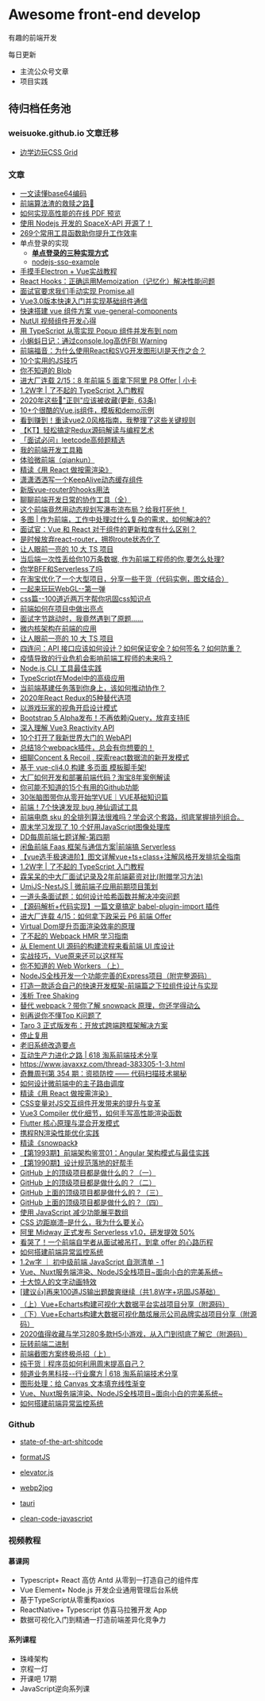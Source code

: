 # Awesome front-end develop

有趣的前端开发

每日更新

- 主流公众号文章
- 项目实践

## 待归档任务池

### weisuoke.github.io 文章迁移

- [边学边玩CSS Grid](https://juejin.im/post/5b70c7c7e51d45666e2c6ade)

### 文章

- [一文读懂base64编码](https://juejin.im/post/5edc2c3d518825433e1fb86a?utm_source=gold_browser_extension)
- [前端算法渣的救赎之路🚀](https://juejin.im/post/5ed32e0151882542fd351696?utm_source=gold_browser_extension)
- [如何实现高性能的在线 PDF 预览](https://juejin.im/post/5ed3974ae51d45784d7ca7a5?utm_source=gold_browser_extension)
- [使用 Nodejs 开发的 SpaceX-API 开源了！](https://juejin.im/post/5ed9cb3ef265da770f5203fa?utm_source=gold_browser_extension)
- [269个常用工具函数助你提升工作效率](https://segmentfault.com/a/1190000022858798)
- 单点登录的实现
  - [**单点登录的三种实现方式**](https://cnodejs.org/topic/55f6e69904556da7553d20dd)
  - [nodejs-sso-example](https://github.com/hezhii/nodejs-sso-example)
- [手摸手Electron + Vue实战教程](https://juejin.im/post/5edcc259f265da76d9261a20)
- [React Hooks：正确运用Memoization（记忆化）解决性能问题](https://juejin.im/post/5ed6114251882542fb06d83e)
- [面试官要求我们手动实现 Promise.all](https://juejin.im/post/5edbb960f265da76de5ce9ca)
- [Vue3.0版本快速入门并实现基础组件通信](https://juejin.im/post/5edbc015518825431f7c6d3b#heading-5)
- [快速搭建 vue 组件方案 vue-general-components](https://juejin.im/post/5edb6086e51d450d800a35d1)
- [NutUI 视频组件开发心得](https://juejin.im/post/5ed9ac676fb9a047cd65c9c6)
- [用 TypeScript 从零实现 Popup 组件并发布到 npm](https://mp.weixin.qq.com/s/4QuKM9U2lFVkXdOOE0y6Yg)
- [小蝌蚪日记：通过console.log高仿FBI Warning](https://mp.weixin.qq.com/s/h4RiEq8GdN1MGofYw8zQnA)
- [前端福音：为什么使用React和SVG开发图形UI是天作之合？](https://mp.weixin.qq.com/s/5duP-rnZISMcOpu6kf9nCA)
- [10个实用的JS技巧](https://mp.weixin.qq.com/s/QQp3GTUvnwn_cunmaqDwTg)
- [你不知道的 Blob](https://mp.weixin.qq.com/s/ismyY2EOUMwFqBuen5EUUg)
- [进大厂连载 2/15：8 年前端 5 面拿下阿里 P8 Offer | 小卡](https://juejin.im/post/5ededa0ae51d457847716825)
- [1.2W字 | 了不起的 TypeScript 入门教程](https://juejin.im/post/5edd8ad8f265da76fc45362c)
- [2020年这些🍔"正则"应该被收藏(更新, 63条)](https://juejin.im/post/5edd89936fb9a047970688a8)
- [10+个很酷的Vue.js组件，模板和demo示例](https://juejin.im/post/5ede493a6fb9a047aa660181)
- [看到赚到！重读vue2.0风格指南，我整理了这些关键规则](https://juejin.im/post/5edafece51882542e3023545)
- [【KT】轻松搞定Redux源码解读与编程艺术](https://juejin.im/post/5dad64aef265da5b8d18dd26)
- [「面试必问」leetcode高频题精选](https://juejin.im/post/5eddaa0ff265da76d109f222)
- [我的前端开发工具箱](https://juejin.im/post/5ede16efe51d45788e17f394)
- [体验微前端（qiankun）](https://juejin.im/post/5ed70bf35188254348576b4e)
- [精读《用 React 做按需渲染》](https://juejin.im/post/5edd9b426fb9a047e6080a41)
- [潇潇洒洒写一个KeepAlive动态缓存组件](https://juejin.im/post/5eddaa09f265da76f30e6215)
- [新版vue-router的hooks用法](https://juejin.im/post/5edc89326fb9a047ea45dfd2)
- [聊聊前端开发日常的协作工具（全）](https://juejin.im/post/5ed37b57518825434c3d9677)
- [这个前端竟然用动态规划写瀑布流布局？给我打死他！](https://juejin.im/post/5ed5b9a26fb9a047a07f2c30)
- [多图 | 作为前端，工作中处理过什么复杂的需求，如何解决的?](https://mp.weixin.qq.com/s/tYZlHyUOIsMhHWxFGTQzrw)
- [面试官：Vue 和 React 对于组件的更新粒度有什么区别？](https://mp.weixin.qq.com/s/jyNaC7UlHqr3h8N39keaYw)
- [是时候放弃react-router，拥抱route状态化了](https://zhuanlan.zhihu.com/p/146110813)
- [让人眼前一亮的 10 大 TS 项目](https://mp.weixin.qq.com/s/bXCqLjPWn-hZOIUuCqAkiw)
- [当后端一次性丢给你10万条数据, 作为前端工程师的你,要怎么处理?](https://juejin.im/post/5edf34c4f265da76e609ed00?utm_source=gold_browser_extension)
- [你学BFF和Serverless了吗](https://juejin.im/post/5ee0635de51d4578740f76ae?utm_source=gold_browser_extension)
- [在淘宝优化了一个大型项目，分享一些干货（代码实例，图文结合）](https://juejin.im/post/5edd942af265da76f8601199?utm_source=gold_browser_extension)
- [一起来玩玩WebGL--第一弹](https://mp.weixin.qq.com/s/bR5IBdETINDcVsqMx6Xl_w)
- [css篇--100道近两万字帮你巩固css知识点](https://juejin.im/post/5ee0cf335188254ec9505381)
- [前端如何在项目中做出亮点](https://mp.weixin.qq.com/s/mlbgKrv8cn6k8nO1x19NfA)
- [面试字节跳动时，我竟然遇到了原题……](https://mp.weixin.qq.com/s/QHt9fGP-q8RAs8GI7fP3hw)
- [微内核架构在前端的应用](https://mp.weixin.qq.com/s/ywc98dS4TVB4t3L2tIyk8g)
- [让人眼前一亮的 10 大 TS 项目](https://mp.weixin.qq.com/s/bXCqLjPWn-hZOIUuCqAkiw)
- [四连问：API 接口应该如何设计？如何保证安全？如何签名？如何防重？](https://mp.weixin.qq.com/s/fBHW4mP7wO2Ez5UibLU47Q)
- [疫情导致的行业危机会影响前端工程师的未来吗？](https://mp.weixin.qq.com/s/TVP8qPJ5-CLchMzNN8fROg)
- [Node.js CLI 工具最佳实践](https://mp.weixin.qq.com/s/ZgHffL1nKaWe8hqA_Ugdjg)
- [TypeScript在Model中的高级应用](https://mp.weixin.qq.com/s/xV8VoSXfUCjlR1DCvrsWlQ)
- [当前端基建任务落到你身上，该如何推动协作？](https://mp.weixin.qq.com/s/H7_twpnFA9Tug7ege94Ygw)
- [2020年React Redux的5种替代选项](https://mp.weixin.qq.com/s/lqvDxaknoHxW3BfqQwOf4w)
- [以游戏玩家的视角开启设计模式](https://juejin.im/post/5edcb5a5e51d457863403438)
- [Bootstrap 5 Alpha发布！不再依赖jQuery，放弃支持IE](https://mp.weixin.qq.com/s/P2YeOjPwzCN-strs1m_z5Q)
- [深入理解 Vue3 Reactivity API](https://zhuanlan.zhihu.com/p/146097763)
- [10个打开了我新世界大门的 WebAPI](https://juejin.im/post/5ee8c60ef265da76ed486e20?utm_source=gold_browser_extension)
- [总结18个webpack插件，总会有你想要的！](https://juejin.im/post/5ee9c98c6fb9a0587c6b136c?utm_source=gold_browser_extension)
- [细聊Concent & Recoil , 探索react数据流的新开发模式](https://juejin.im/post/5eda2a0ef265da76fa4b6c03?utm_source=gold_browser_extension)
- [基于 vue-cli4.0 构建 多页面 模板脚手架!](https://juejin.im/post/5ee862e4f265da76dc1bd1fa?utm_source=gold_browser_extension)
- [大厂如何开发和部署前端代码？淘宝8年案例解读](https://juejin.im/post/5ee73e416fb9a047d564704e?utm_source=gold_browser_extension)
- [你可能不知道的15个有用的Github功能](https://juejin.im/post/5ee97b4ef265da770b40ea8b?utm_source=gold_browser_extension)
- [30张脑图带你从零开始学VUE｜VUE基础知识篇](https://juejin.im/post/5ee4965a6fb9a047dd27695a?utm_source=gold_browser_extension)
- [前端！7个快速发现 bug 神仙调试工具](https://juejin.im/post/5ee80c10e51d4530b31b964f?utm_source=gold_browser_extension)
- [前端电商 sku 的全排列算法很难吗？学会这个套路，彻底掌握排列组合。](https://juejin.im/post/5ee6d9026fb9a047e60815f1?utm_source=gold_browser_extension)
- [周末学习发现了 10 个好用JavaScript图像处理库](https://juejin.im/post/5ee95c29518825431a66bea9?utm_source=gold_browser_extension)
- [DD每周前端七题详解-第四期](https://juejin.im/post/5ee9c2ddf265da02ce217831?utm_source=gold_browser_extension)
- [闲鱼前端 Faas 框架与通信方案|前端搞 Serverless](https://juejin.im/post/5ee81625f265da76ce579f31?utm_source=gold_browser_extension)
- [【vue选手极速进阶】图文详解vue+ts+class+注解风格开发排坑全指南](https://juejin.im/post/5ee7a9855188251f59238c77?utm_source=gold_browser_extension)
- [1.2W字 | 了不起的 TypeScript 入门教程](https://juejin.im/post/5edd8ad8f265da76fc45362c?utm_source=gold_browser_extension)
- [霖呆呆的中大厂面试记录及2年前端薪资对比(附赠学习方法)](https://juejin.im/post/5eda38ebf265da7700281d57?utm_source=gold_browser_extension)
- [UmiJS-NestJS | 微前端子应用前期项目策划](https://juejin.im/post/5eec0c9351882565b23c671b)
- [一道头条面试题：如何设计哈希函数并解决冲突问题](https://mp.weixin.qq.com/s/gXHbOraweaJubb4A9ywD-w)
- [【源码解析+代码实现】一篇文章搞定 babel-plugin-import 插件](https://juejin.im/post/5eefff756fb9a0589b027d97?utm_source=gold_browser_extension)
- [进大厂连载 4/15：如何拿下政采云 P6 前端 Offer](https://juejin.im/post/5ef00650518825658559aeb4?utm_source=gold_browser_extension)
- [Virtual Dom提升页面渲染效率的原理](https://mp.weixin.qq.com/s/Ak-ZSIWR1AfYKHw5sbxgtw)
- [了不起的 Webpack HMR 学习指南](https://mp.weixin.qq.com/s/d5MjW48-Zg8hO0QygG3z5w)
- [从 Element UI 源码的构建流程来看前端 UI 库设计](https://juejin.im/post/5ef173c051882565bf507c2d?utm_source=gold_browser_extension)
- [实战技巧，Vue原来还可以这样写](https://juejin.im/post/5eef7799f265da02cd3b82fe?utm_source=gold_browser_extension)
- [你不知道的 Web Workers （上）](https://juejin.im/post/5ef2a554f265da02e47d952b?utm_source=gold_browser_extension)
- [NodeJS全栈开发一个功能完善的Express项目（附完整源码）](https://juejin.im/post/5ef0a38af265da0291786b6e?utm_source=gold_browser_extension)
- [打造一款适合自己的快速开发框架-前端篇之下拉组件设计与实现](https://juejin.im/post/5ef43301f265da22cb481369?utm_source=gold_browser_extension)
- [浅析 Tree Shaking](https://zhuanlan.zhihu.com/p/127804516)
- [替代 webpack？带你了解 snowpack 原理，你还学得动么](https://mp.weixin.qq.com/s/Mj0ukGnHPGW8rQR3FIB1CA)
- [别再说你不懂Top K问题了](https://mp.weixin.qq.com/s/tYUcigO8b4y59Pg7v6imzw)
- [Taro 3 正式版发布：开放式跨端跨框架解决方案](https://mp.weixin.qq.com/s/hQwSH0EYg5x7FMOR341VBA)
- [停止复用](https://mp.weixin.qq.com/s/OSC6yXoMPDY025foS9RySQ)
- [老旧系统改造要点](https://mp.weixin.qq.com/s/hxPE9Sm4_QrAR9dKUQROgg)
- [互动生产力进化之路 | 618 淘系前端技术分享](https://mp.weixin.qq.com/s/VxGB0w5nPsMoKM-exa2-ww)
- https://www.javaxxz.com/thread-383305-1-3.html
- [奇舞周刊第 354 期：资损防控 —— 代码扫描技术揭秘](https://www.colabug.com/2020/0703/7493501/)
- [如何设计微前端中的主子路由调度](https://blog.csdn.net/alitech2017/article/details/106901454)
- [精读《用 React 做按需渲染》](https://mp.weixin.qq.com/s/Rv7SPm8GnVi7sDDfDlRxXQ)
- [CSS变量对JS交互组件开发带来的提升与变革](https://www.zhangxinxu.com/wordpress/2020/07/css-var-improve-components/)
- [Vue3 Compiler 优化细节，如何手写高性能渲染函数](https://zhuanlan.zhihu.com/p/150732926)
- [Flutter 核心原理与混合开发模式](https://mp.weixin.qq.com/s/SK64Yl_FoS6kdNU0KAdPGg)
- [携程RN渲染性能优化实践](https://mp.weixin.qq.com/s/6EYcGKztp20KMEUCHiTpnQ)
- [精读《snowpack》](https://mp.weixin.qq.com/s/BKS3g47Im1imrkI55JjWSg)
- [【第1993期】前端架构鉴赏01：Angular 架构模式与最佳实践](https://mp.weixin.qq.com/s/gz98PLI4ne1-AAa-MMC6aw)
- [【第1990期】设计规范落地的好帮手](https://mp.weixin.qq.com/s/UfjKqJSYQazXWFkjWzujSQ)
- [GitHub 上的顶级项目都是做什么的？（一）](https://zhuanlan.zhihu.com/p/58449931)
- [GitHub 上的顶级项目都是做什么的？（二）](https://zhuanlan.zhihu.com/p/59125383)
- [GitHub 上面的顶级项目都是做什么的？（三）](https://zhuanlan.zhihu.com/p/107097907)
- [GitHub 上面的顶级项目都是做什么的？（四）](https://zhuanlan.zhihu.com/p/107913062)
- [使用 JavaScript 减少功能展平数组](https://varya.me/blog/flatten-array-with-reduce/)
- [CSS 边距崩溃–是什么，我为什么要关心](http://www.js-craft.io/blog/css-margin-collapsing-what-it-is-why-should-i-care/)
- [阿里 Midway 正式发布 Serverless v1.0，研发提效 50%](https://mp.weixin.qq.com/s/Zh33-usiMcvCWGw6aBGuhg)
- [看哭了！一个前端自学者从面试被吊打，到拿 offer 的心路历程](https://mp.weixin.qq.com/s/JtCKwuCC9BtwKHFEW2KZ-A)
- [如何搭建前端异常监控系统](https://juejin.im/post/5f0145d9f265da22e77c0985?utm_source=gold_browser_extension)
- [1.2w字 ｜ 初中级前端 JavaScript 自测清单 - 1](https://juejin.im/post/5f0023625188252e8c308597?utm_source=gold_browser_extension)
- [Vue、Nuxt服务端渲染、NodeJS全栈项目~面向小白的完美系统~](https://juejin.im/post/5efc8c9f6fb9a07e8c6891cc?utm_source=gold_browser_extension)
- [十大惊人的文字动画特效](https://juejin.im/post/5efab10ff265da22e610d2d0?utm_source=gold_browser_extension)
- [[建议👍]再来100道JS输出题酸爽继续（共1.8W字+巩固JS基础）](https://juejin.im/post/5efb4ca5f265da23016c5c80?utm_source=gold_browser_extension)
- [（上）Vue+Echarts构建可视化大数据平台实战项目分享（附源码）](https://juejin.im/post/5ebbf0b25188256d8a229035)
- [（下）Vue+Echarts构建大数据可视化酷炫展示公司品牌实战项目分享（附源码）](https://juejin.im/post/5efca542f265da22c058d8ed?utm_source=gold_browser_extension)
- [2020值得收藏与学习280多款H5小游戏，从入门到彻底了解它（附源码）](https://juejin.im/post/5ef8a8ed6fb9a07e944ed6d6#heading-12)
- [玩转前端二进制](https://mp.weixin.qq.com/s/QHi6BVM5Jt8XwZ_FKcRYsg)
- [前端截图方案终极杀招（上）](https://mp.weixin.qq.com/s/ywT3RKJXOwH-Dd9EOVDgvg)
- [纯干货｜程序员如何利用周末提高自己？](https://mp.weixin.qq.com/s/NMwvRAbcSBdGoILvmgHYeg)
- [频道业务黑科技--行业魔方 | 618 淘系前端技术分享](https://mp.weixin.qq.com/s/P6S02xjK_tTvYO94WwHPWQ)
- [图形处理：给 Canvas 文本填充线性渐变](https://mp.weixin.qq.com/s/ixxLPZn9Di-NZJTvKqL98w)
- [Vue、Nuxt服务端渲染、NodeJS全栈项目~面向小白的完美系统~](https://juejin.im/post/5efc8c9f6fb9a07e8c6891cc?utm_source=gold_browser_extension)
- [如何搭建前端异常监控系统](https://juejin.im/post/5f0145d9f265da22e77c0985?utm_source=gold_browser_extension)

### Github

- [state-of-the-art-shitcode](https://github.com/trekhleb/state-of-the-art-shitcode)
- [formatJS](https://formatjs.io/)
- [ elevator.js](https://github.com/tholman/elevator.js)

- [webp2jpg](https://github.com/renzhezhilu/webp2jpg-online)
- [tauri](https://github.com/tauri-apps/tauri)
- [clean-code-javascript](https://github.com/ryanmcdermott/clean-code-javascript)



### 视频教程

#### 慕课网

- Typescript+ React 高仿 Antd 从零到一打造自己的组件库
- Vue Element+ Node.js 开发企业通用管理后台系统
- 基于TypeScript从零重构axios
- ReactNative+ Typescript 仿喜马拉雅开发 App
- 数据可视化入门到精通一打造前端差异化竞争力

#### 系列课程

- 珠峰架构
- 京程一灯
- 开课吧 17期
- JavaScript逆向系列课



